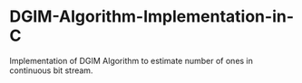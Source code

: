 # DGIM-Algorithm-Implementation-in-C
Implementation of DGIM Algorithm to estimate number of ones in continuous bit stream.
